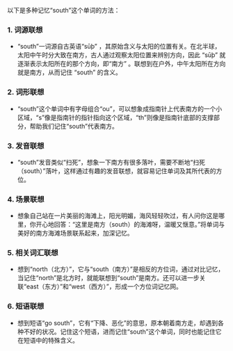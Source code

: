 以下是多种记忆“south”这个单词的方法：
### 1. 词源联想
- “south”一词源自古英语“sūþ” ，其原始含义与太阳的位置有关。在北半球，太阳中午时分大致在南方，古人通过观察太阳位置来辨别方向，因此 “sūþ” 就逐渐表示太阳所在的那个方向，即“南方” 。联想到在户外，中午太阳所在方向就是南方，从而记住 “south” 的含义。
### 2. 词形联想
- “south”这个单词中有字母组合“ou”，可以想象成指南针上代表南方的一个小区域，“s”像是指南针的指针指向这个区域，“th”则像是指南针底部的支撑部分，帮助我们记住“south”代表南方。
### 3. 发音联想
- “south”发音类似“扫死”，想象一下南方有很多落叶，需要不断地“扫死（south）”落叶，这样通过有趣的发音联想，就容易记住单词及其所代表的方位。
### 4. 场景联想
- 想象自己站在一片美丽的海滩上，阳光明媚，海风轻轻吹过，有人问你这是哪里，你开心地回答：“这里是南方（south）的海滩呀，温暖又惬意。”将单词与美好的南方海滩场景联系起来，加深记忆。
### 5. 相关词汇联想
- 想到“north（北方）”，它与“south（南方）”是相反的方位词，通过对比记忆，当记住“north”是北方时，就能联想到“south”是南方。还可以进一步关联“east（东方）”和“west（西方）”，形成一个方位词记忆网。
### 6. 短语联想
- 想到短语“go south”，它有“下降、恶化”的意思，原本朝着南方走，却遇到各种不好的状况。记住这个短语，进而记住“south”这个单词，同时也能记住它在短语中的特殊含义。 